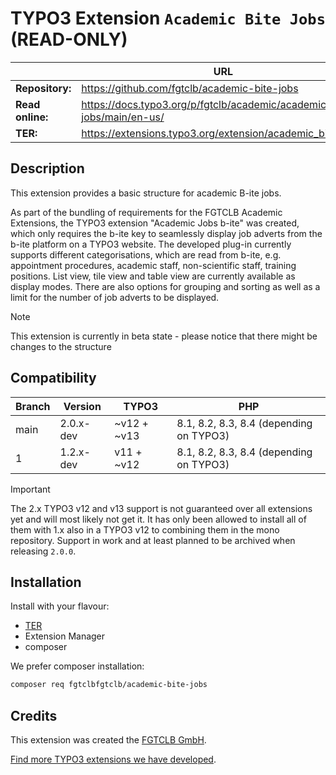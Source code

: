 # TYPO3 Extension `Academic Bite Jobs` (READ-ONLY)

|                  | URL                                                                     |
|------------------|-------------------------------------------------------------------------|
| **Repository:**  | https://github.com/fgtclb/academic-bite-jobs                            |
| **Read online:** | https://docs.typo3.org/p/fgtclb/academic/academic-bite-jobs/main/en-us/ |
| **TER:**         | https://extensions.typo3.org/extension/academic_bite_jobs/              |

## Description

This extension provides a basic structure for academic B-ite jobs.

As part of the bundling of requirements for the FGTCLB Academic Extensions, the TYPO3 extension "Academic Jobs b-ite"
was created, which only requires the b-ite key to seamlessly display job adverts from the b-ite platform on a TYPO3
website. The developed plug-in currently supports different categorisations, which are read from b-ite, e.g. appointment
procedures, academic staff, non-scientific staff, training positions. List view, tile view and table view are currently
available as display modes. There are also options for grouping and sorting as well as a limit for the number of job
adverts to be displayed.

> [!NOTE]
> This extension is currently in beta state - please notice that there might be changes to the structure

## Compatibility

| Branch | Version   | TYPO3       | PHP                                     |
|--------|-----------|-------------|-----------------------------------------|
| main   | 2.0.x-dev | ~v12 + ~v13 | 8.1, 8.2, 8.3, 8.4 (depending on TYPO3) |
| 1      | 1.2.x-dev | v11 + ~v12  | 8.1, 8.2, 8.3, 8.4 (depending on TYPO3) |

> [!IMPORTANT]
> The 2.x TYPO3 v12 and v13 support is not guaranteed over all extensions
> yet and will most likely not get it. It has only been allowed to install
> all of them with 1.x also in a TYPO3 v12 to combining them in the mono
> repository.
> Support in work and at least planned to be archived when releasing `2.0.0`.

## Installation

Install with your flavour:

* [TER](https://extensions.typo3.org/extension/academic_bite_jobs/)
* Extension Manager
* composer

We prefer composer installation:
```bash
composer req fgtclbfgtclb/academic-bite-jobs
```

## Credits

This extension was created the [FGTCLB GmbH](https://www.fgtclb.com/).

[Find more TYPO3 extensions we have developed](https://github.com/fgtclb/).
